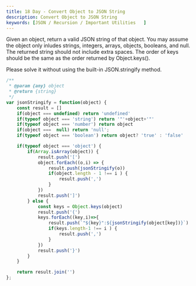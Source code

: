 ```yaml
---
title: 18 Day - Convert Object to JSON String
description: Convert Object to JSON String
keywords: [JSON / Recursion / Important Utilities	]
---
```


Given an object, return a valid JSON string of that object. You may assume the object only inludes strings, integers, arrays, objects, booleans, and null. The returned string should not include extra spaces. The order of keys should be the same as the order returned by Object.keys().

Please solve it without using the built-in JSON.stringify method.


```js
/**
 * @param {any} object
 * @return {string}
 */
var jsonStringify = function(object) {
    const result = []
    if(object === undefined) return 'undefined'
    if(typeof object === 'string') return '"'+object+'"'
    if(typeof object === 'number') return object
    if(object ===  null) return 'null';        
    if(typeof object === 'boolean') return object? 'true' : 'false'

    if(typeof object === 'object') {
        if(Array.isArray(object)) {
            result.push('[')
            object.forEach((o,i) => {
                result.push(jsonStringify(o))    
                if(object.length - 1 !== i ) {
                    result.push(',')
                }
            })        
            result.push(']')            
        } else {
            const keys = Object.keys(object)
            result.push('{')
            keys.forEach((key,i)=>{
                result.push(`"${key}":${jsonStringify(object[key])}`)
                if(keys.length-1 !== i ) {
                    result.push(',')
                }
            })
            result.push('}')            
        }   
    }

    return result.join('')
};
```